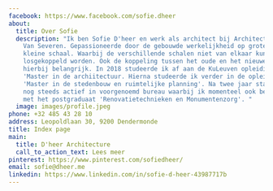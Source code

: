 ```yaml
---
facebook: https://www.facebook.com/sofie.dheer
about:
  title: Over Sofie
  description: "Ik ben Sofie D'heer en werk als architect bij Architectenbureau
    Van Severen. Gepassioneerde door de gebouwde werkelijkheid op grote en
    kleine schaal. Waarbij de verschillende schalen niet van elkaar kunnen
    losgekoppeld worden. Ook de koppeling tussen het oude en het nieuwe is
    hierbij belangrijk. In 2018 studeerde ik af aan de KuLeuven opleiding
    'Master in de archiitectuur. Hierna studeerde ik verder in de opleiding
    'Master in de stedenbouw en ruimtelijke planning'. Na twee jaar stage ben ik
    nog steeds actief in voorgenoemd bureau waarbij ik momenteel ook bezig ben
    met het postgraduaat 'Renovatietechnieken en Monumentenzorg'. "
  image: images/profile.jpeg
phone: +32 485 43 28 10
address: Leopoldlaan 30, 9200 Dendermonde
title: Index page
main:
  title: D'heer Architecture
  call_to_action_text: Lees meer
pinterest: https://www.pinterest.com/sofiedheer/
email: sofie@dheer.me
linkedin: https://www.linkedin.com/in/sofie-d-heer-43987717b
---
```

